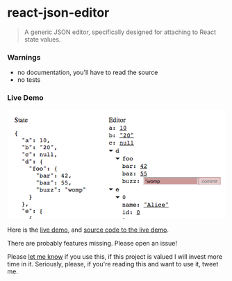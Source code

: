react-json-editor
==============
> A generic JSON editor, specifically designed for attaching to React state values.

### Warnings
 * no documentation, you'll have to read the source
 * no tests

### Live Demo
[![View Live Demo](screenshot.png?raw=true)](http://master-xmc9sn4ypn.elasticbeanstalk.com/app/)

Here is the [live demo](http://master-xmc9sn4ypn.elasticbeanstalk.com/app/), and [source code to the live demo](https://github.com/prognostic-llc/react-json-editor-example).

There are probably features missing. Please open an issue!

Please [let me know](https://twitter.com/dustingetz) if you use this, if this project is valued I will invest more time in it. Seriously, please, if you're reading this and want to use it, tweet me.
